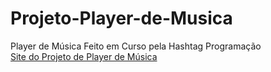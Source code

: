 # Projeto-Player-de-Musica
Player de Música Feito em Curso pela Hashtag Programação
<br>
<a href="https://joaovscaetano.github.io/Projeto-Player-de-Musica/">Site do Projeto de Player de Música</a>
